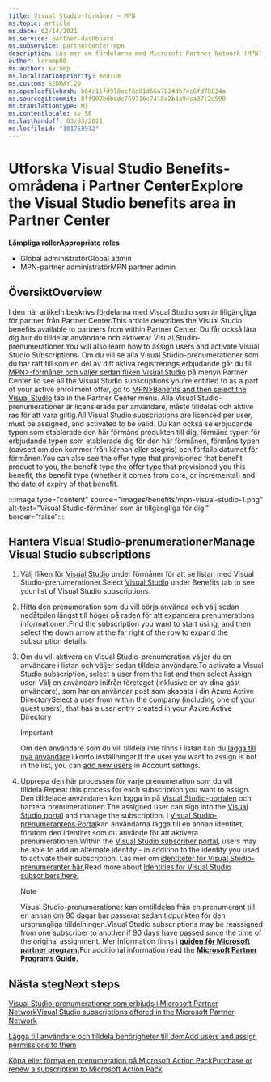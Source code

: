 ```yaml
---
title: Visual Studio-förmåner – MPN
ms.topic: article
ms.date: 02/14/2021
ms.service: partner-dashboard
ms.subservice: partnercenter-mpn
description: Läs mer om fördelarna med Microsoft Partner Network (MPN) för Visual Studio-prenumerationer
author: keramp88
ms.author: keramp
ms.localizationpriority: medium
ms.custom: SEOMAY.20
ms.openlocfilehash: b64c15fd978ecf8d81d66a7814db74c6fd78824a
ms.sourcegitcommit: bff907bdbddc769716c7418a2b4a94ca37c2d590
ms.translationtype: MT
ms.contentlocale: sv-SE
ms.lasthandoff: 03/03/2021
ms.locfileid: "101758932"
---
```

# <a name="explore-the-visual-studio-benefits-area-in-partner-center"></a><span data-ttu-id="d5771-103">Utforska Visual Studio Benefits-områdena i Partner Center</span><span class="sxs-lookup"><span data-stu-id="d5771-103">Explore the Visual Studio benefits area in Partner Center</span></span>

<span data-ttu-id="d5771-104">**Lämpliga roller**</span><span class="sxs-lookup"><span data-stu-id="d5771-104">**Appropriate roles**</span></span>

- <span data-ttu-id="d5771-105">Global administratör</span><span class="sxs-lookup"><span data-stu-id="d5771-105">Global admin</span></span>
- <span data-ttu-id="d5771-106">MPN-partner administratör</span><span class="sxs-lookup"><span data-stu-id="d5771-106">MPN partner admin</span></span>

## <a name="overview"></a><span data-ttu-id="d5771-107">Översikt</span><span class="sxs-lookup"><span data-stu-id="d5771-107">Overview</span></span>

<span data-ttu-id="d5771-108">I den här artikeln beskrivs fördelarna med Visual Studio som är tillgängliga för partner från Partner Center.</span><span class="sxs-lookup"><span data-stu-id="d5771-108">This article describes the Visual Studio benefits available to partners from within Partner Center.</span></span> <span data-ttu-id="d5771-109">Du får också lära dig hur du tilldelar användare och aktiverar Visual Studio-prenumerationer.</span><span class="sxs-lookup"><span data-stu-id="d5771-109">You will also learn how to assign users and activate Visual Studio Subscriptions.</span></span> <span data-ttu-id="d5771-110">Om du vill se alla Visual Studio-prenumerationer som du har rätt till som en del av ditt aktiva registrerings erbjudande går du till  [MPN>-förmåner och väljer sedan fliken Visual Studio](https://partner.microsoft.com/dashboard/mpn/membership/benefits/visualstudio) på menyn Partner Center.</span><span class="sxs-lookup"><span data-stu-id="d5771-110">To see all the Visual Studio subscriptions you’re entitled to as a part of your active enrollment offer, go to  [MPN>Benefits and then select the Visual Studio](https://partner.microsoft.com/dashboard/mpn/membership/benefits/visualstudio) tab in the Partner Center menu.</span></span> <span data-ttu-id="d5771-111">Alla Visual Studio-prenumerationer är licensierade per användare, måste tilldelas och aktive ras för att vara giltig.</span><span class="sxs-lookup"><span data-stu-id="d5771-111">All Visual Studio subscriptions are licensed per user, must be assigned, and activated to be valid.</span></span> <span data-ttu-id="d5771-112">Du kan också se erbjudande typen som etablerade den här förmåns produkten till dig, förmåns typen för erbjudande typen som etablerade dig för den här förmånen, förmåns typen (oavsett om den kommer från kärnan eller stegvis) och förfallo datumet för förmånen.</span><span class="sxs-lookup"><span data-stu-id="d5771-112">You can also see the offer type that provisioned that benefit product to you, the benefit type the offer type that provisioned you this benefit, the benefit type (whether it comes from core, or incremental) and the date of expiry of that benefit.</span></span>

:::image type="content" source="images/benefits/mpn-visual-studio-1.png" alt-text="Visual Studio-förmåner som är tillgängliga för dig." border="false":::

## <a name="manage-visual-studio-subscriptions"></a><span data-ttu-id="d5771-114">Hantera Visual Studio-prenumerationer</span><span class="sxs-lookup"><span data-stu-id="d5771-114">Manage Visual Studio subscriptions</span></span>

1. <span data-ttu-id="d5771-115">Välj fliken för [Visual Studio](https://partner.microsoft.com/dashboard/mpn/membership/benefits/visualstudio) under förmåner för att se listan med Visual Studio-prenumerationer.</span><span class="sxs-lookup"><span data-stu-id="d5771-115">Select [Visual Studio](https://partner.microsoft.com/dashboard/mpn/membership/benefits/visualstudio) under Benefits tab to see your list of Visual Studio subscriptions.</span></span>

2. <span data-ttu-id="d5771-116">Hitta den prenumeration som du vill börja använda och välj sedan nedåtpilen längst till höger på raden för att expandera prenumerations informationen.</span><span class="sxs-lookup"><span data-stu-id="d5771-116">Find the subscription you want to start using, and then select the down arrow at the far right of the row to expand the subscription details.</span></span>

3. <span data-ttu-id="d5771-117">Om du vill aktivera en Visual Studio-prenumeration väljer du en användare i listan och väljer sedan tilldela användare.</span><span class="sxs-lookup"><span data-stu-id="d5771-117">To activate a Visual Studio subscription, select a user from the list and then select Assign user.</span></span> <span data-ttu-id="d5771-118">Välj en användare inifrån företaget (inklusive en av dina gäst användare), som har en användar post som skapats i din Azure Active Directory</span><span class="sxs-lookup"><span data-stu-id="d5771-118">Select a user from within the company (including one of your guest users), that has a user entry created in your Azure Active Directory</span></span>

   > [!IMPORTANT]
   > <span data-ttu-id="d5771-119">Om den användare som du vill tilldela inte finns i listan kan du [lägga till nya användare](create-user-accounts-and-set-permissions.md) i konto inställningar.</span><span class="sxs-lookup"><span data-stu-id="d5771-119">If the user you want to assign is not in the list, you can [add new users](create-user-accounts-and-set-permissions.md) in Account settings.</span></span>

4. <span data-ttu-id="d5771-120">Upprepa den här processen för varje prenumeration som du vill tilldela.</span><span class="sxs-lookup"><span data-stu-id="d5771-120">Repeat this process for each subscription you want to assign.</span></span> <span data-ttu-id="d5771-121">Den tilldelade användaren kan logga in på [Visual Studio-portalen](https://my.visualstudio.com/) och hantera prenumerationen.</span><span class="sxs-lookup"><span data-stu-id="d5771-121">The assigned user can sign into the [Visual Studio portal](https://my.visualstudio.com/) and manage the subscription.</span></span> <span data-ttu-id="d5771-122">I [Visual Studio-prenumerantens Portal](https://my.visualstudio.com/?wt.mc_id=o%7Emsft%7Edocs)kan användarna lägga till en annan identitet, förutom den identitet som du använde för att aktivera prenumerationen.</span><span class="sxs-lookup"><span data-stu-id="d5771-122">Within the [Visual Studio subscriber portal](https://my.visualstudio.com/?wt.mc_id=o%7Emsft%7Edocs), users may be able to add an alternate identity - in addition to the identity you used to activate their subscription.</span></span> <span data-ttu-id="d5771-123">Läs mer om [identiteter för Visual Studio-prenumeranter här.](/visualstudio/subscriptions/vs-alternate-identity)</span><span class="sxs-lookup"><span data-stu-id="d5771-123">Read more about [Identities for Visual Studio subscribers here.](/visualstudio/subscriptions/vs-alternate-identity)</span></span>

   > [!Note]
   > <span data-ttu-id="d5771-124">Visual Studio-prenumerationer kan omtilldelas från en prenumerant till en annan om 90 dagar har passerat sedan tidpunkten för den ursprungliga tilldelningen.</span><span class="sxs-lookup"><span data-stu-id="d5771-124">Visual Studio subscriptions may be reassigned from one subscriber to another if 90 days have passed since the time of the original assignment.</span></span> <span data-ttu-id="d5771-125">Mer information finns i **[guiden för Microsoft partner program.](https://aka.ms/partner-benefits-use-guide)**</span><span class="sxs-lookup"><span data-stu-id="d5771-125">For additional information read the **[Microsoft Partner Programs Guide.](https://aka.ms/partner-benefits-use-guide)**</span></span>

## <a name="next-steps"></a><span data-ttu-id="d5771-126">Nästa steg</span><span class="sxs-lookup"><span data-stu-id="d5771-126">Next steps</span></span>

[<span data-ttu-id="d5771-127">Visual Studio-prenumerationer som erbjuds i Microsoft Partner Network</span><span class="sxs-lookup"><span data-stu-id="d5771-127">Visual Studio subscriptions offered in the Microsoft Partner Network</span></span>](/visualstudio/subscriptions/program-mpn)

[<span data-ttu-id="d5771-128">Lägga till användare och tilldela behörigheter till dem</span><span class="sxs-lookup"><span data-stu-id="d5771-128">Add users and assign permissions to them</span></span>](create-user-accounts-and-set-permissions.md)

[<span data-ttu-id="d5771-129">Köpa eller förnya en prenumeration på Microsoft Action Pack</span><span class="sxs-lookup"><span data-stu-id="d5771-129">Purchase or renew a subscription to Microsoft Action Pack</span></span>](mpn-get-action-pack.md)
